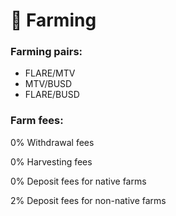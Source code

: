# 🚜 Farming

### Farming pairs:

* FLARE/MTV
* MTV/BUSD
* FLARE/BUSD

### Farm fees:

0% Withdrawal fees

0% Harvesting fees

0% Deposit fees for native farms

2% Deposit fees for non-native farms

